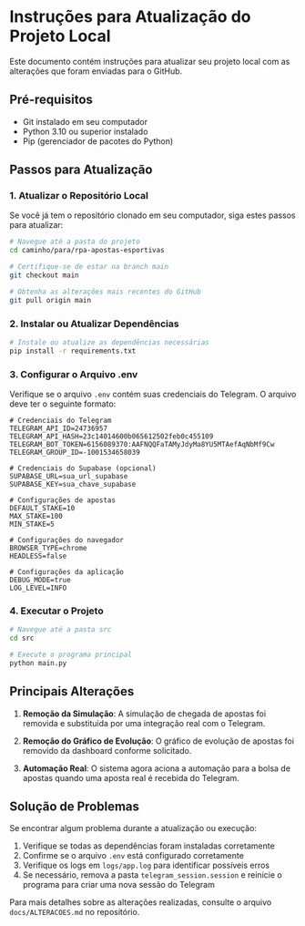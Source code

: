 # Instruções para Atualização do Projeto Local

Este documento contém instruções para atualizar seu projeto local com as alterações que foram enviadas para o GitHub.

## Pré-requisitos

- Git instalado em seu computador
- Python 3.10 ou superior instalado
- Pip (gerenciador de pacotes do Python)

## Passos para Atualização

### 1. Atualizar o Repositório Local

Se você já tem o repositório clonado em seu computador, siga estes passos para atualizar:

```bash
# Navegue até a pasta do projeto
cd caminho/para/rpa-apostas-esportivas

# Certifique-se de estar na branch main
git checkout main

# Obtenha as alterações mais recentes do GitHub
git pull origin main
```

### 2. Instalar ou Atualizar Dependências

```bash
# Instale ou atualize as dependências necessárias
pip install -r requirements.txt
```

### 3. Configurar o Arquivo .env

Verifique se o arquivo `.env` contém suas credenciais do Telegram. O arquivo deve ter o seguinte formato:

```
# Credenciais do Telegram
TELEGRAM_API_ID=24736957
TELEGRAM_API_HASH=23c14014600b065612502feb0c455109
TELEGRAM_BOT_TOKEN=6156089370:AAFNQQFaTAMyJdyMa8YU5MTAefAqNbMf9Cw
TELEGRAM_GROUP_ID=-1001534658039

# Credenciais do Supabase (opcional)
SUPABASE_URL=sua_url_supabase
SUPABASE_KEY=sua_chave_supabase

# Configurações de apostas
DEFAULT_STAKE=10
MAX_STAKE=100
MIN_STAKE=5

# Configurações do navegador
BROWSER_TYPE=chrome
HEADLESS=false

# Configurações da aplicação
DEBUG_MODE=true
LOG_LEVEL=INFO
```

### 4. Executar o Projeto

```bash
# Navegue até a pasta src
cd src

# Execute o programa principal
python main.py
```

## Principais Alterações

1. **Remoção da Simulação**: A simulação de chegada de apostas foi removida e substituída por uma integração real com o Telegram.

2. **Remoção do Gráfico de Evolução**: O gráfico de evolução de apostas foi removido da dashboard conforme solicitado.

3. **Automação Real**: O sistema agora aciona a automação para a bolsa de apostas quando uma aposta real é recebida do Telegram.

## Solução de Problemas

Se encontrar algum problema durante a atualização ou execução:

1. Verifique se todas as dependências foram instaladas corretamente
2. Confirme se o arquivo `.env` está configurado corretamente
3. Verifique os logs em `logs/app.log` para identificar possíveis erros
4. Se necessário, remova a pasta `telegram_session.session` e reinicie o programa para criar uma nova sessão do Telegram

Para mais detalhes sobre as alterações realizadas, consulte o arquivo `docs/ALTERACOES.md` no repositório.
